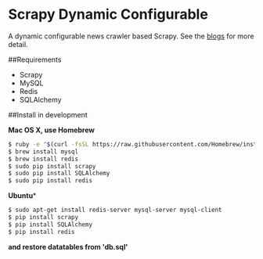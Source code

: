 # Scrapy Dynamic Configurable

A dynamic configurable news crawler based Scrapy. See the [blogs](http://wuchong.me/blog/2015/05/22/running-scrapy-programmatically) for more detail.

##Requirements

- Scrapy
- MySQL
- Redis
- SQLAlchemy

##Install in development

**Mac OS X, use Homebrew**

```bash
$ ruby -e "$(curl -fsSL https://raw.githubusercontent.com/Homebrew/install/master/install)"
$ brew install mysql
$ brew install redis
$ sudo pip install scrapy
$ sudo pip install SQLAlchemy
$ sudo pip install redis
```
**Ubuntu***

```bash
$ sudo apt-get install redis-server mysql-server mysql-client
$ pip install scrapy
$ pip install SQLAlchemy
$ pip install redis
```
**and restore datatables from 'db.sql'**

